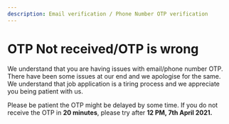```yaml
---
description: Email verification / Phone Number OTP verification
---
```


# OTP Not received/OTP is wrong

We understand that you are having issues with email/phone number OTP. There have been some issues at our end and we apologise for the same. We understand that job application is a tiring process and we appreciate you being patient with us.  
  
Please be patient the OTP might be delayed by some time. If you do not receive the OTP in **20 minutes**, please try after  **12 PM, 7th April 2021.**

